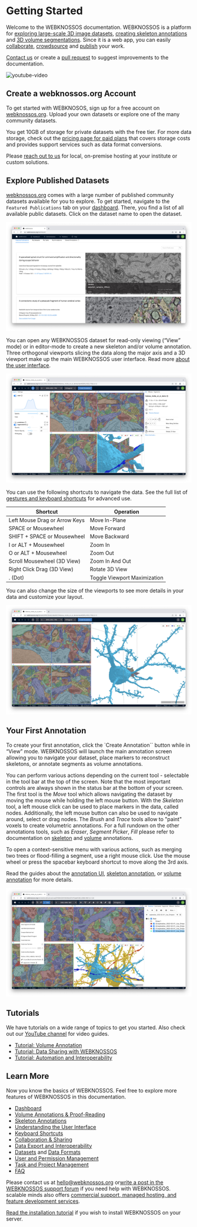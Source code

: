 # Getting Started

Welcome to the WEBKNOSSOS documentation.
WEBKNOSSOS is a platform for [exploring large-scale 3D image datasets](./tracing_ui.md), [creating skeleton annotations](./skeleton_annotation.md) and [3D volume segmentations](./volume_annotation.md).
Since it is a web app, you can easily [collaborate](./sharing.md), [crowdsource](./tasks.md) and [publish](https://webknossos.org) your work.

[Contact us](mailto:hello@webknossos.org) or create a [pull request](https://github.com/scalableminds/webknossos/pulls) to suggest improvements to the documentation.

![youtube-video](https://www.youtube.com/embed/iw2C7XB6wP4)

## Create a webknossos.org Account

To get started with WEBKNOSOS, sign up for a free account on [webknossos.org](https://webknossos.org).
Upload your own datasets or explore one of the many community datasets.

You get 10GB of storage for private datasets with the free tier.
For more data storage, check out the [pricing page for paid plans](https://webknossos.org/pricing) that covers storage costs and provides support services such as data format conversions.

Please [reach out to us](mailto:sales@webknossos.org) for local, on-premise hosting at your institute or custom solutions.

## Explore Published Datasets

[webknossos.org](https://webknossos.org) comes with a large number of published community datasets available for you to explore.
To get started, navigate to the `Featured Publications` tab on your [dashboard](./dashboard.md).
There, you find a list of all available public datasets.
Click on the dataset name to open the dataset.

![The list of available datasets](./images/getting_started-datasets.jpeg)

You can open any WEBKNOSSOS dataset for read-only viewing (“View” mode) or in editor-mode to create a new skeleton and/or volume annotation.
Three orthogonal viewports slicing the data along the major axis and a 3D viewport make up the main WEBKNOSSOS user interface.
Read more [about the user interface](./tracing_ui.md).

![The WEBKNOSSOS user interface consisting of three orthogonal viewports slicing the data along the major axis and a 3D viewport.](./images/main_ui.jpeg)

You can use the following shortcuts to navigate the data.
See the full list of [gestures and keyboard shortcuts](./keyboard_shortcuts.md) for advanced use.

| Shortcut                      | Operation                    |
| ----------------------------- | ---------------------------- |
| Left Mouse Drag or Arrow Keys | Move In-Plane                |
| SPACE or Mousewheel           | Move Forward                 |
| SHIFT + SPACE or Mousewheel   | Move Backward                |
| I or ALT + Mousewheel         | Zoom In                      |
| O or ALT + Mousewheel         | Zoom Out                     |
| Scroll Mousewheel (3D View)   | Zoom In And Out              |
| Right Click Drag (3D View)    | Rotate 3D View               |
| . (Dot)                       | Toggle Viewport Maximization |

You can also change the size of the viewports to see more details in your data and customize your layout.

![Explore datasets with customized viewport layouts](./images/getting_started-viewports.jpeg)

## Your First Annotation

To create your first annotation, click the `Create Annotation`` button while in “View” mode.
WEBKNOSSOS will launch the main annotation screen allowing you to navigate your dataset, place markers to reconstruct skeletons, or annotate segments as volume annotations.

You can perform various actions depending on the current tool - selectable in the tool bar at the top of the screen.
Note that the most important controls are always shown in the status bar at the bottom of your screen.
The first tool is the _Move_ tool which allows navigating the dataset by moving the mouse while holding the left mouse button.
With the _Skeleton_ tool, a left mouse click can be used to place markers in the data, called nodes.
Additionally, the left mouse button can also be used to navigate around, select or drag nodes.
The _Brush_ and _Trace_ tools allow to "paint" voxels to create volumetric annotations.
For a full rundown on the other annotations tools, such as _Eraser_, _Segment Picker_, _Fill_ please refer to documentation on [skeleton](./skeleton_annotation.md) and [volume](./volume_annotation.md) annotations.

To open a context-sensitive menu with various actions, such as merging two trees or flood-filling a segment, use a right mouse click.
Use the mouse wheel or press the spacebar keyboard shortcut to move along the 3rd axis.

Read the guides about the [annotation UI](./tracing_ui.md), [skeleton annotation](./skeleton_annotation.md), or [volume annotation](./volume_annotation.md) for more details.

![Editing skeleton and volume annotations in the Annotation UI](./images/tracing_ui.jpeg)

## Tutorials
We have tutorials on a wide range of topics to get you started. Also check out our [YouTube channel](https://www.youtube.com/@webknossos) for video guides. 

- [Tutorial: Volume Annotation](./tutorial_volume_annotation.md)
- [Tutorial: Data Sharing with WEBKNOSSOS](./tutorial_data_sharing.md)
- [Tutorial: Automation and Interoperability](./tutorial_automation.md)

## Learn More

Now you know the basics of WEBKNOSSOS.
Feel free to explore more features of WEBKNOSSOS in this documentation.

- [Dashboard](./dashboard.md)
- [Volume Annotations & Proof-Reading](./volume_annotation.md)
- [Skeleton Annotations](./skeleton_annotation.md)
- [Understanding the User Interface](./tracing_ui.md)
- [Keyboard Shortcuts](./keyboard_shortcuts.md)
- [Collaboration & Sharing](./sharing.md)
- [Data Export and Interoperability](./export.md)
- [Datasets](./datasets.md) and [Data Formats](./data_formats.md)
- [User and Permission Management](./users.md)
- [Task and Project Management](./tasks.md)
- [FAQ](./faq.md)

Please contact us at [hello@webknossos.org](mailto:hello@webknossos.org) or[write a post in the WEBKNOSSOS support forum](https://forum.image.sc/tag/webknossos) if you need help with WEBKNOSSOS.
scalable minds also offers [commercial support, managed hosting, and feature development services](https://webknossos.org/pricing).

[Read the installation tutorial](./installation.md) if you wish to install WEBKNOSSOS on your server.
